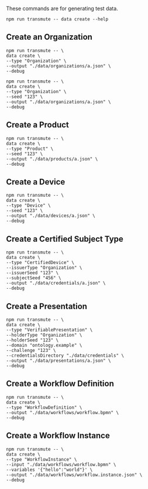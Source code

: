 These commands are for generating test data.

```
npm run transmute -- data create --help
```

## Create an Organization

```
npm run transmute -- \
data create \
--type "Organization" \
--output "./data/organizations/a.json" \
--debug
```

```
npm run transmute -- \
data create \
--type "Organization" \
--seed "123" \
--output "./data/organizations/a.json" \
--debug
```

## Create a Product

```
npm run transmute -- \
data create \
--type "Product" \
--seed "123" \
--output "./data/products/a.json" \
--debug
```

## Create a Device

```
npm run transmute -- \
data create \
--type "Device" \
--seed "123" \
--output "./data/devices/a.json" \
--debug
```

## Create a Certified Subject Type

```
npm run transmute -- \
data create \
--type "CertifiedDevice" \
--issuerType "Organization" \
--issuerSeed "123" \
--subjectSeed "456" \
--output "./data/credentials/a.json" \
--debug
```

## Create a Presentation

```
npm run transmute -- \
data create \
--type "VerifiablePresentation" \
--holderType "Organization" \
--holderSeed "123" \
--domain "ontology.example" \
--challenge "123" \
--credentialsDirectory "./data/credentials" \
--output "./data/presentations/a.json" \
--debug
```

## Create a Workflow Definition

```
npm run transmute -- \
data create \
--type "WorkflowDefinition" \
--output "./data/workflows/workflow.bpmn" \
--debug
```

## Create a Workflow Instance

```
npm run transmute -- \
data create \
--type "WorkflowInstance" \
--input "./data/workflows/workflow.bpmn" \
--variables '{"hello":"world"}' \
--output "./data/workflows/workflow.instance.json" \
--debug
```
